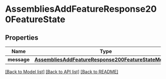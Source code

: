 # AssembliesAddFeatureResponse200FeatureState

## Properties
Name | Type | Description | Notes
------------ | ------------- | ------------- | -------------
**message** | [**AssembliesAddFeatureResponse200FeatureStateMessage**](AssembliesAddFeatureResponse200FeatureStateMessage.md) |  | [optional] 

[[Back to Model list]](../README.md#documentation-for-models) [[Back to API list]](../README.md#documentation-for-api-endpoints) [[Back to README]](../README.md)



